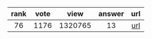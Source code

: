 
| rank | vote | view | answer | url |
|:-:|:-:|:-:|:-:|:-:|
|76|1176|1320765|13| [url](http://stackoverflow.com/questions/332289/how-do-you-change-the-size-of-figures-drawn-with-matplotlib) |
